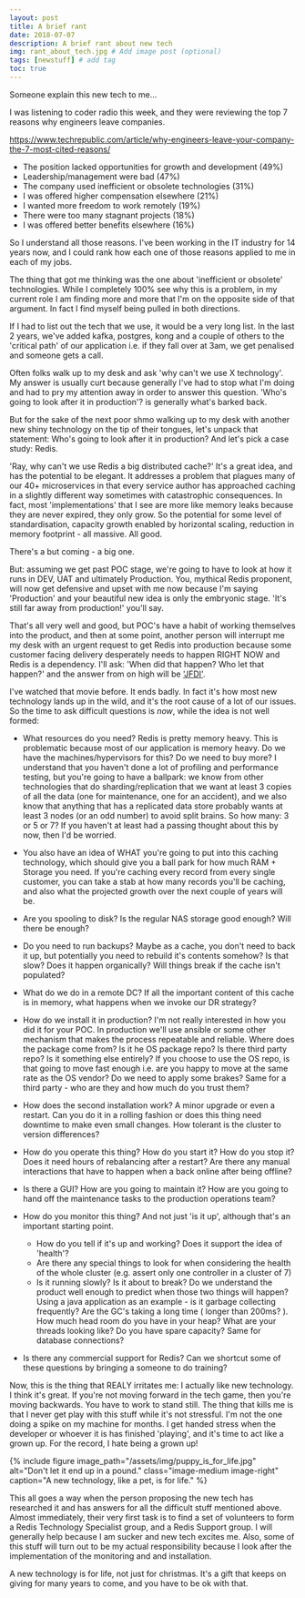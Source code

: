 ```yaml
---
layout: post
title: A brief rant
date: 2018-07-07
description: A brief rant about new tech
img: rant_about_tech.jpg # Add image post (optional)
tags: [newstuff] # add tag
toc: true
---
```


Someone explain this new tech to me...

I was listening to coder radio this week, and they were reviewing the top 7 reasons why engineers leave companies.

https://www.techrepublic.com/article/why-engineers-leave-your-company-the-7-most-cited-reasons/

* The position lacked opportunities for growth and development (49%)
* Leadership/management were bad (47%)
* The company used inefficient or obsolete technologies (31%)
* I was offered higher compensation elsewhere (21%)
* I wanted more freedom to work remotely (19%)
* There were too many stagnant projects (18%)
* I was offered better benefits elsewhere (16%)

So I understand all those reasons. I've been working in the IT industry for 14 years now, and I could rank how each one of those reasons applied to me in each of my jobs.

The thing that got me thinking was the one about 'inefficient or obsolete' technologies. While I completely 100% see why this is a problem, in my current role I am finding more and more that I'm on the opposite side of that argument. In fact I find myself being pulled in both directions.

If I had to list out the tech that we use, it would be a very long list. In the last 2 years, we've added kafka, postgres, kong and a couple of others to the 'critical path' of our application i.e. if they fall over at 3am, we get penalised and someone gets a call.

Often folks walk up to my desk and ask 'why can't we use X technology'. My answer is usually curt because generally I've had to stop what I'm doing and had to pry my attention away in order to answer this question. 'Who's going to look after it in production'? is generally what's barked back.

But for the sake of the next poor shmo walking up to my desk with another new shiny technology on the tip of their tongues, let's unpack that statement: Who's going to look after it in production? And let's pick a case study: Redis.

'Ray, why can't we use Redis a big distributed cache?' It's a great idea, and has the potential to be elegant. It addresses a problem that plagues many of our 40+ microservices in that every service author has approached caching in a slightly different way sometimes with catastrophic consequences. In fact, most 'implementations' that I see are more like memory leaks because they are never expired, they only grow. So the potential for some level of standardisation, capacity growth  enabled by horizontal scaling, reduction in memory footprint - all massive. All good.

There's a but coming - a big one.

But: assuming we get past POC stage, we're going to have to look at how it runs in DEV, UAT and ultimately Production. You, mythical Redis proponent, will now get defensive and upset with me now because I'm saying 'Production' and your beautiful new idea is only the embryonic stage. 'It's still far away from production!' you'll say.

That's all very well and good, but POC's have a habit of working themselves into the product, and then at some point, another person will interrupt me my desk with an urgent request to get Redis into production because some customer facing delivery desperately needs to happen RIGHT NOW and Redis is a dependency. I'll ask: 'When did that happen? Who let that happen?' and the answer from on high will be ['JFDI'](https://www.urbandictionary.com/define.php?term=JFDI).

I've watched that movie before. It ends badly. In fact it's how most new technology lands up in the wild, and it's the root cause of a lot of our issues. So the time to ask difficult questions is *now*, while the idea is not well formed:

* What resources do you need? Redis is pretty memory heavy. This is problematic because most of our application is memory heavy. Do we have the machines/hypervisors for this? Do we need to buy more? I understand that you haven't done a lot of profiling and performance testing, but you're going to have a ballpark: we know from other technologies that do sharding/replication that we want at least 3 copies of all the data (one for maintenance, one for an accident), and we also know that anything that has a replicated data store probably wants at least 3 nodes (or an odd number) to avoid split brains. So how many: 3 or 5 or 7? If you haven't at least had a passing thought about this by now, then I'd be worried.

* You also have an idea of WHAT you're going to put into this caching technology, which should give you a ball park for how much RAM + Storage you need. If you're caching every record from every single customer, you can take a stab at how many records you'll be caching, and also what the projected growth over the next couple of years will be.

* Are you spooling to disk? Is the regular NAS storage good enough? Will there be enough?

* Do you need to run backups? Maybe as a cache, you don't need to back it up, but potentially you need to rebuild it's contents somehow? Is that slow? Does it happen organically? Will things break if the cache isn't populated?

* What do we do in a remote DC? If all the important content of this cache is in memory, what happens when we invoke our DR strategy?

* How do we install it in production? I'm not really interested in how you did it for your POC. In production we'll use ansible or some other mechanism that makes the process repeatable and reliable. Where does the package come from? Is it he OS package repo? Is there third party repo? Is it something else entirely? If you choose to use the OS repo, is that going to move fast enough i.e. are you happy to move at the same rate as the OS vendor? Do we need to apply some brakes? Same for a third party - who are they and how much do you trust them?

* How does the second installation work? A minor upgrade or even a restart. Can you do it in a rolling fashion or does this thing need downtime to make even small changes. How tolerant is the cluster to version differences?

* How do you operate this thing? How do you start it? How do you stop it? Does it need hours of rebalancing after a restart? Are there any manual interactions that have to happen when a back online after being offline?

* Is there a GUI? How are you going to maintain it? How are you going to hand off the maintenance tasks to the production operations team?

* How do you monitor this thing? And not just 'is it up', although that's an important starting point.
  * How do you tell if it's up and working? Does it support the idea of 'health'?
  * Are there any special things to look for when considering the health of the whole cluster (e.g. assert only one controller in a cluster of 7)
  * Is it running slowly? Is it about to break? Do we understand the product well enough to predict when those two things will happen? Using a java application as an example - is it garbage collecting frequently? Are the GC's taking a long time ( longer than 200ms? ). How much head room do you have in your heap? What are your threads looking like? Do you have spare capacity? Same for database connections?

* Is there any commercial support for Redis? Can we shortcut some of these questions by bringing a someone to do training?

Now, this is the thing that REALY irritates me: I actually like new technology. I think it's great. If you're not moving forward in the tech game, then you're moving backwards. You have to work to stand still. The thing that kills me is that I never get play with this stuff while it's not stressful. I'm not the one doing a spike on my machine for months. I get handed stress when the developer or whoever it is has finished 'playing', and it's time to act like a grown up. For the record, I hate being a grown up!

{% include figure image_path="/assets/img/puppy_is_for_life.jpg" alt="Don't let it end up in a pound." class="image-medium image-right" caption="A new technology, like a pet, is for life." %}

This all goes a way when the person proposing the new tech has researched it and has answers for all the difficult stuff mentioned above. Almost immediately, their very first task is to find a set of volunteers to form a Redis Technology Specialist group, and a Redis Support group. I will generally help because I am sucker and new tech excites me. Also, some of this stuff will turn out to be my actual responsibility because I look after the implementation of the monitoring and and installation.

A new technology is for life, not just for christmas. It's a gift that keeps on giving for many years to come, and you have to be ok with that.
